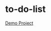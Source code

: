 # to-do-list










[Demo Project](https://user-images.githubusercontent.com/121675616/220441229-d3c8be37-0147-4c37-b7cc-9eb4d0866ece.png)


